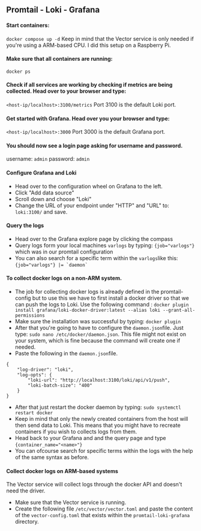 ## Promtail - Loki - Grafana

#### Start containers: 
```docker compose up -d```
Keep in mind that the Vector service is only needed if you're using a ARM-based CPU. I did this setup on a Raspberry Pi.

#### Make sure that all containers are running: 
 ```docker ps```
 
#### Check if all services are working by checking if metrics are being collected. Head over to your browser and type:
```<host-ip/localhost>:3100/metrics```
Port 3100 is the default Loki port.

#### Get started with Grafana. Head over you your browser and type:
```<host-ip/localhost>:3000```
Port 3000 is the default Grafana port.

#### You should now see a login page asking for username and password. 
 username: ```admin``` password: ```admin```

#### Configure Grafana and Loki
- Head over to the configuration wheel on Grafana to the left.
- Click "Add data source"
- Scroll down and choose "Loki"
- Change the URL of your endpoint under "HTTP" and "URL" to: ```loki:3100/``` and save. 

#### Query the logs
- Head over to the Grafana explore page by clicking the compass
- Query logs form your local machines ```varlogs``` by typing:
```{job="varlogs"}``` which was in our promtail configuration
- You can also search for a specific term within the ```varlogs```like this: ```{job="varlogs"} |= `daemon` ```

#### To collect docker logs on a non-ARM system.
- The job for collecting docker logs is already defined in the promtail-config but to use this we have to first install a docker driver so that we can push the logs to Loki. Use the following command : ```docker plugin install grafana/loki-docker-driver:latest --alias loki --grant-all-permissions```
- Make sure the installation was successful by typing: ```docker plugin```
- After that you're going to have to configure the ```daemon.json```file. Just type: ```sudo nano /etc/docker/daemon.json```. This file might not exist on your system, which is fine because the command will create one if needed. 
- Paste the following in the ```daemon.json```file. 
``` 
{
    "log-driver": "loki",
    "log-opts": {
        "loki-url": "http://localhost:3100/loki/api/v1/push",
        "loki-batch-size": "400"
    }
} 
```
- After that just restart the docker daemon by typing: ```sudo systemctl restart docker```
- Keep in mind that only the newly created containers from the host will then send data to Loki. This means that you might have to recreate containers if you wish to collects logs from them.
- Head back to your Grafana and and the query page and type ```{container_name="<name>"}```
- You can ofcourse search for specific terms within the logs with the help of the same syntax as before. 

#### Collect docker logs on ARM-based systems
The Vector service will collect logs through the docker API and doesn't need the driver.
- Make sure that the Vector service is running.
- Create the following file ```/etc/vector/vector.toml``` and paste the content of the ```vector-config.toml``` that exists within the ```promtail-loki-grafana``` directory. 
